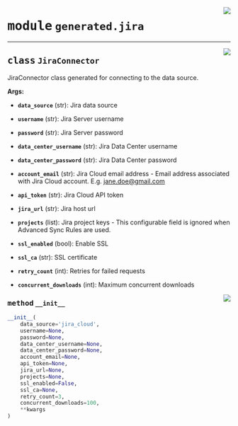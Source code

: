 <!-- markdownlint-disable -->

<a href="../../package/generated/jira.py#L0"><img align="right" style="float:right;" src="https://img.shields.io/badge/-source-cccccc?style=flat-square"></a>

# <kbd>module</kbd> `generated.jira`






---

<a href="../../package/generated/jira.py#L14"><img align="right" style="float:right;" src="https://img.shields.io/badge/-source-cccccc?style=flat-square"></a>

## <kbd>class</kbd> `JiraConnector`
JiraConnector class generated for connecting to the data source. 



**Args:**
 


 - <b>`data_source`</b> (str):  Jira data source 


 - <b>`username`</b> (str):  Jira Server username 


 - <b>`password`</b> (str):  Jira Server password 


 - <b>`data_center_username`</b> (str):  Jira Data Center username 


 - <b>`data_center_password`</b> (str):  Jira Data Center password 


 - <b>`account_email`</b> (str):  Jira Cloud email address 
        - Email address associated with Jira Cloud account. E.g. jane.doe@gmail.com 


 - <b>`api_token`</b> (str):  Jira Cloud API token 


 - <b>`jira_url`</b> (str):  Jira host url 


 - <b>`projects`</b> (list):  Jira project keys 
        - This configurable field is ignored when Advanced Sync Rules are used. 


 - <b>`ssl_enabled`</b> (bool):  Enable SSL 


 - <b>`ssl_ca`</b> (str):  SSL certificate 


 - <b>`retry_count`</b> (int):  Retries for failed requests 


 - <b>`concurrent_downloads`</b> (int):  Maximum concurrent downloads 

<a href="../../package/generated/jira.py#L50"><img align="right" style="float:right;" src="https://img.shields.io/badge/-source-cccccc?style=flat-square"></a>

### <kbd>method</kbd> `__init__`

```python
__init__(
    data_source='jira_cloud',
    username=None,
    password=None,
    data_center_username=None,
    data_center_password=None,
    account_email=None,
    api_token=None,
    jira_url=None,
    projects=None,
    ssl_enabled=False,
    ssl_ca=None,
    retry_count=3,
    concurrent_downloads=100,
    **kwargs
)
```









